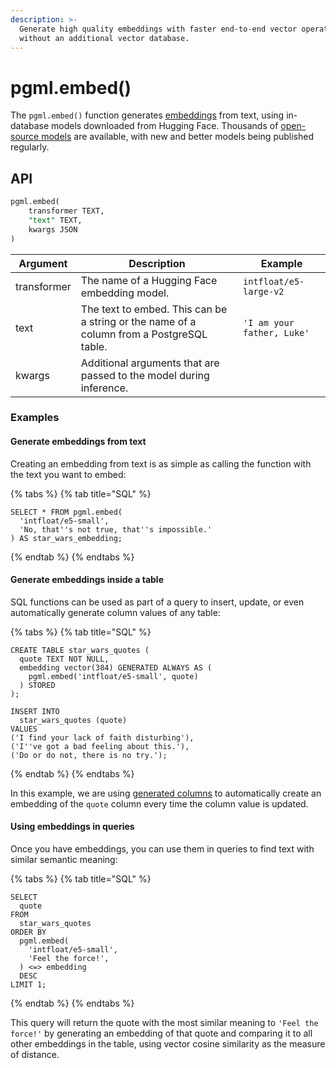 ```yaml
---
description: >-
  Generate high quality embeddings with faster end-to-end vector operations
  without an additional vector database.
---
```


# pgml.embed()

The `pgml.embed()` function generates [embeddings](/docs/use-cases/embeddings/) from text, using in-database models downloaded from Hugging Face. Thousands of [open-source models](https://huggingface.co/models?library=sentence-transformers) are available, with new and better models being published regularly.

## API

```sql
pgml.embed(
    transformer TEXT,
    "text" TEXT,
    kwargs JSON
)
```

| Argument | Description | Example |
|----------|-------------|---------|
| transformer | The name of a Hugging Face embedding model. | `intfloat/e5-large-v2` |
| text | The text to embed. This can be a string or the name of a column from a PostgreSQL table. | `'I am your father, Luke'` |
| kwargs | Additional arguments that are passed to the model during inference. | |

### Examples

#### Generate embeddings from text

Creating an embedding from text is as simple as calling the function with the text you want to embed:

{% tabs %}
{% tab title="SQL" %}

```postgresql
SELECT * FROM pgml.embed(
  'intfloat/e5-small',
  'No, that''s not true, that''s impossible.'
) AS star_wars_embedding;
```

{% endtab %}
{% endtabs %}

#### Generate embeddings inside a table

SQL functions can be used as part of a query to insert, update, or even automatically generate column values of any table:

{% tabs %}
{% tab title="SQL" %}

```postgresql
CREATE TABLE star_wars_quotes (
  quote TEXT NOT NULL,
  embedding vector(384) GENERATED ALWAYS AS (
    pgml.embed('intfloat/e5-small', quote)
  ) STORED
);

INSERT INTO
  star_wars_quotes (quote)
VALUES
('I find your lack of faith disturbing'),
('I''ve got a bad feeling about this.'),
('Do or do not, there is no try.');
```

{% endtab %}
{% endtabs %}

In this example, we are using [generated columns](https://www.postgresql.org/docs/current/ddl-generated-columns.html) to automatically create an embedding of the `quote` column every time the column value is updated.

#### Using embeddings in queries

Once you have embeddings, you can use them in queries to find text with similar semantic meaning:

{% tabs %}
{% tab title="SQL" %}

```postgresql
SELECT
  quote
FROM
  star_wars_quotes
ORDER BY
  pgml.embed(
    'intfloat/e5-small',
    'Feel the force!',
  ) <=> embedding
  DESC
LIMIT 1;
```

{% endtab %}
{% endtabs %}

This query will return the quote with the most similar meaning to `'Feel the force!'` by generating an embedding of that quote and comparing it to all other embeddings in the table, using vector cosine similarity as the measure of distance.
